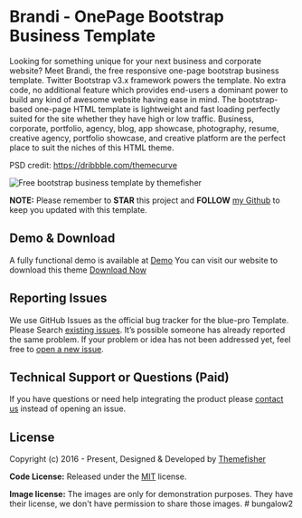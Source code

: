 # Brandi - OnePage Bootstrap Business Template

Looking for something unique for your next business and corporate website? Meet Brandi, the free responsive one-page bootstrap business template. Twitter Bootstrap v3.x framework powers the template. No extra code, no additional feature which provides end-users a dominant power to build any kind of awesome website having ease in mind. The bootstrap-based one-page HTML template is lightweight and fast loading perfectly suited for the site whether they have high or low traffic. Business, corporate, portfolio, agency, blog, app showcase, photography, resume, creative agency, portfolio showcase, and creative platform are the perfect place to suit the niches of this HTML theme.

PSD credit: <https://dribbble.com/themecurve>

<img src="https://cloud.githubusercontent.com/assets/10640964/5989549/0f93dfc8-a9b6-11e4-8f1e-75189f6a5759.jpg" alt="Free bootstrap business template by themefisher">

**NOTE:** Please remember to **STAR** this project and **FOLLOW** [my Github](https://github.com/themefisher) to keep you updated with this template.

## Demo & Download

A fully functional demo is available at <a href="http://demo.themefisher.com/brandi">Demo</a>
You can visit our website to download this theme <a href="https://themefisher.com/products/brandi/">Download Now</a>

<!-- reporting issue -->
## Reporting Issues

We use GitHub Issues as the official bug tracker for the blue-pro Template. Please Search [existing issues](https://github.com/themefisher/blue-pro/issues). It’s possible someone has already reported the same problem.
If your problem or idea has not been addressed yet, feel free to [open a new issue](https://github.com/themefisher/blue-pro/issues).

<!-- support -->
## Technical Support or Questions (Paid)

If you have questions or need help integrating the product please [contact us](mailto:mehedi@themefisher.com) instead of opening an issue.

<!-- licence -->
## License

Copyright (c) 2016 - Present, Designed & Developed by [Themefisher](https://themefisher.com)

**Code License:** Released under the [MIT](https://github.com/themefisher/blue-pro/blob/main/LICENSE) license.

**Image license:** The images are only for demonstration purposes. They have their license, we don't have permission to share those images.
#   b u n g a l o w 2  
 